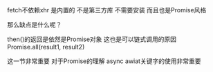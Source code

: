 fetch不依赖xhr 是内置的
不是第三方库 不需要安装 而且也是Promise风格

那么缺点是什么呢？


then()的返回是依然是Promise对象 这也是可以链式调用的原因
Promise.all(result1, result2)

这一节非常重要
对于Promise的理解
async awiat关键字的使用非常重要